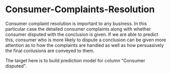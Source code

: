 # Consumer-Complaints-Resolution

Consumer complaint resolution is important to any business. In this particular case the detailed
consumer complaints along with whether consumer disputed with the conclusion is given. If we are able to predict this,
consumer who is more likely to dispute a conclusion can be given more attention as to how the complaints are
handled as well as how persuasively the final conlusions are conveyed to them.

The target here is to build prediction model for column "Consumer disputed".
